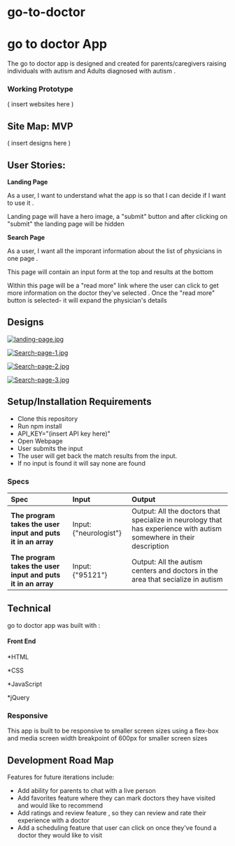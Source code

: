# go-to-doctor
# go to doctor App

The go to doctor app is designed and created for parents/caregivers raising individuals with autism and Adults diagnosed with autism .

### Working Prototype

( insert websites here )

## Site Map: MVP

( insert designs here )

## User Stories:

**Landing Page**

As a user, I want to understand what the app is so that I can decide if I want to use it .

Landing page will have a hero image, a "submit" button and after clicking on "submit" the landing page will be hidden



**Search Page**

As a user, I want all the imporant information about the list of physicians in one page . 

This page will contain an input form at the top and results at the bottom

Within this page will be a "read more" link where the user can click to get more information on the doctor they've selected . Once the "read more" button is selected- it will expand the physician's details

## Designs 

[![landing-page.jpg](https://i.postimg.cc/ZRHkffj4/landing-page.jpg)](https://postimg.cc/9RDN0Yvn)

[![Search-page-1.jpg](https://i.postimg.cc/RVNrRLtx/Search-page-1.jpg)](https://postimg.cc/zVZPDWpx)

[![Search-page-2.jpg](https://i.postimg.cc/N0vWQhzQ/Search-page-2.jpg)](https://postimg.cc/Xrx2gPWP)

[![Search-page-3.jpg](https://i.postimg.cc/sXw8PMD2/Search-page-3.jpg)](https://postimg.cc/FdkDNsSt)

## Setup/Installation Requirements

- Clone this repository
- Run npm install
- API_KEY="(insert API key here)"
- Open Webpage
- User submits the input
- The user will get back the match results from the input.
- If no input is found it will say none are found

### Specs

| Spec                                                         | Input             | Output                                                                          |
| :----------------------------------------------------------- | :---------------- | :------------------------------------------------------------------------------ |
| **The program takes the user input and puts it in an array** | Input: {"neurologist"}    | Output: All the doctors that specialize in neurology that has experience with autism somewhere in their description                      |
| **The program takes the user input and puts it in an array** | Input: {"95121"} | Output: All the autism centers and doctors in the area that secialize in autism|



## Technical

go to doctor app was built with :

#### Front End

*HTML

*CSS

*JavaScript

*jQuery

### Responsive
This app is built to be responsive to smaller screen sizes using a flex-box and media screen width breakpoint of 600px for smaller screen sizes

## Development Road Map
Features for future iterations include: 
- Add ability for parents to chat with a live person
- Add favorites feature where they can mark doctors they have visited and would like to recommend
- Add ratings and review feature , so they can review and rate their experience with a doctor
- Add a scheduling feature that user can click on once they've found a doctor they would like to visit 



